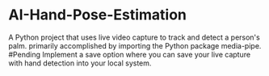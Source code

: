 # AI-Hand-Pose-Estimation
A Python project that uses live video capture to track and detect a person's palm. primarily accomplished by importing the Python package media-pipe.
 #Pending
 Implement a save option where you can save your live capture with hand detection into your local system.
